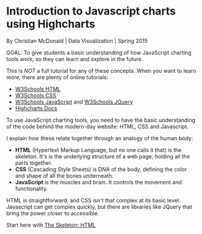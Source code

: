 # Introduction to Javascript charts using Highcharts

By Christian McDonald | Data Visualization | Spring 2015

GOAL: To give students a basic understanding of how JavaScript charting tools work, so they can learn and explore in the future.

This is *NOT* a full tutorial for any of these concepts. When you want to learn more, there are plenty of online tutorials:

* [W3Schools HTML](http://www.w3schools.com/html/default.asp)
* [W3Schools CSS](http://www.w3schools.com/css/default.asp)
* [W3Schools JavaScript](http://www.w3schools.com/js/default.asp) and [W3Schools JQuery](http://www.w3schools.com/jquery/default.asp)
* [Highcharts Docs](http://www.highcharts.com/docs)

To use JavaScript charting tools, you need to have the basic understanding of the code behind the modern-day website: HTML, CSS and Javascript.

I explain how these relate together through an analogy of the human body:

* **HTML** (Hypertext Markup Language, but no one calls it that) is the skeleton. It's is the underlying structure of a web page, holding all the parts together.
* **CSS** (Cascading Style Sheets) is DNA of the body, defining the color and shape of all the bones underneath.
* **JavaScript** is the muscles and brain. It controls the movement and functionality.

HTML is straightforward, and CSS isn't that complex at its basic level. Javascript can get complex quickly, but there are libraries like JQuery that bring the power closer to accessible.

Start here with [The Skeleton: HTML](01_html.md)
